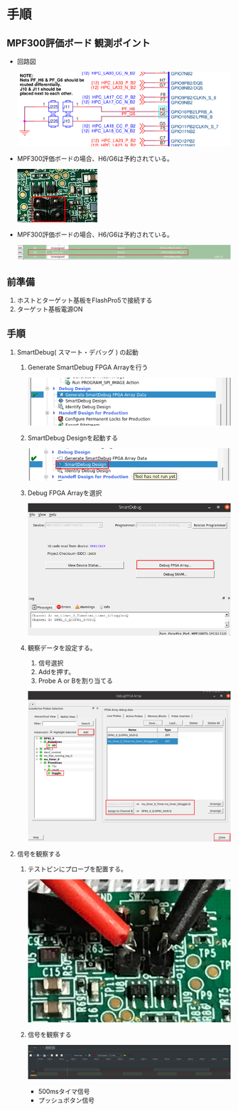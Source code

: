 # 手順

## MPF300評価ボード 観測ポイント
*  回路図

    ![PROB_TestPin_CircuitDiagram](images/00A_PROB_TestPin_CircuitDiagram.png "PROB_TestPin_CircuitDiagram")

* MPF300評価ボードの場合、H6/G6は予約されている。

    ![PROB_TestPin](images/00B_PROB_TestPin.png "PROB_TestPin")

* MPF300評価ボードの場合、H6/G6は予約されている。

    ![Constrains](images/01_Constrains.png "Constrains")

## 前準備
1. ホストとターゲット基板をFlashPro5で接続する
2. ターゲット基板電源ON

## 手順
1. SmartDebug( スマート・デバッグ ) の起動 
    1. Generate SmartDebug FPGA Arrayを行う

        ![FPGA_Array](images/02_GenerateSmartDebugFPGAArray.png "FPGA_Array")

    2. SmartDebug Designを起動する

        ![Excute](images/03A_LaunchSmartDebug.png "Excute")

    3. Debug FPGA Arrayを選択

        ![Excute](images/03B_LaunchSmartDebug.png "Excute")

    4. 観察データを設定する。
        1. 信号選択
        2. Addを押す。
        3. Probe A or Bを割り当てる

        ![Excute](images/04_Settingu.png "Excute")


2. 信号を観察する
    1. テストピンにプローブを配置する。

        ![TP](images/00C_PROB_TestPin.png "TP")

    2. 信号を観察する
    
        ![Oscilloscopes](images/05_Oscilloscopes.png "Oscilloscopes")
        * 500msタイマ信号
        * プッシュボタン信号

